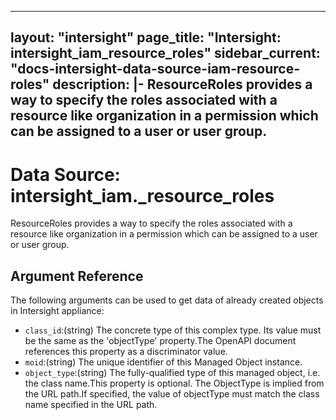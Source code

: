
---
layout: "intersight"
page_title: "Intersight: intersight_iam_resource_roles"
sidebar_current: "docs-intersight-data-source-iam-resource-roles"
description: |-
ResourceRoles provides a way to specify the roles associated with a resource like organization in a permission which can be assigned to a user or user group.
---

# Data Source: intersight_iam._resource_roles
ResourceRoles provides a way to specify the roles associated with a resource like organization in a permission which can be assigned to a user or user group.
## Argument Reference
The following arguments can be used to get data of already created objects in Intersight appliance:
* `class_id`:(string) The concrete type of this complex type. Its value must be the same as the 'objectType' property.The OpenAPI document references this property as a discriminator value. 
* `moid`:(string) The unique identifier of this Managed Object instance. 
* `object_type`:(string) The fully-qualified type of this managed object, i.e. the class name.This property is optional. The ObjectType is implied from the URL path.If specified, the value of objectType must match the class name specified in the URL path. 
